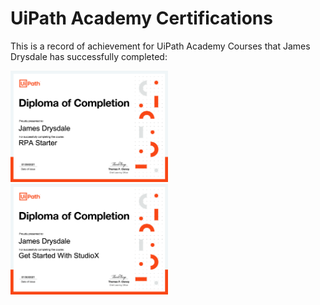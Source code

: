 # UiPath Academy Certifications

This is a record of achievement for UiPath Academy Courses that James Drysdale has successfully completed:


<img src="https://raw.githubusercontent.com/JamesDrysdale/UiPathAcademyCertifications/main/images/UiPathRPAStarter.png" alt="Completed RPA Starter on Jan 29th 2021" width="50%"/>
<img src="https://raw.githubusercontent.com/JamesDrysdale/UiPathAcademyCertifications/main/images/UiPathGetStartedWithStudioX.png" alt="Completed Get Started With StudioX on Jan 30th 2021" width="50%"/>